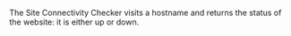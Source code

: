 The Site Connectivity Checker visits a hostname and returns the status of the website: it is either up or down. 
